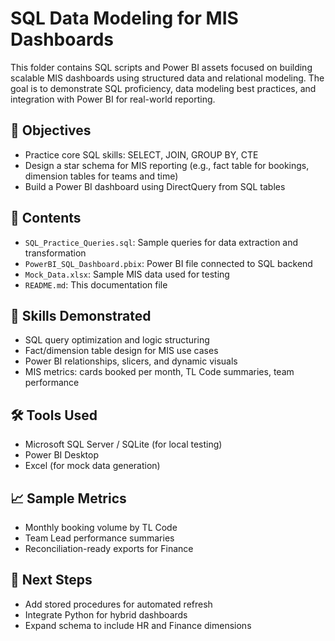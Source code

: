 # SQL Data Modeling for MIS Dashboards

This folder contains SQL scripts and Power BI assets focused on building scalable MIS dashboards using structured data and relational modeling. The goal is to demonstrate SQL proficiency, data modeling best practices, and integration with Power BI for real-world reporting.

## 🎯 Objectives
- Practice core SQL skills: SELECT, JOIN, GROUP BY, CTE
- Design a star schema for MIS reporting (e.g., fact table for bookings, dimension tables for teams and time)
- Build a Power BI dashboard using DirectQuery from SQL tables

## 📂 Contents
- `SQL_Practice_Queries.sql`: Sample queries for data extraction and transformation
- `PowerBI_SQL_Dashboard.pbix`: Power BI file connected to SQL backend
- `Mock_Data.xlsx`: Sample MIS data used for testing
- `README.md`: This documentation file

## 🧠 Skills Demonstrated
- SQL query optimization and logic structuring
- Fact/dimension table design for MIS use cases
- Power BI relationships, slicers, and dynamic visuals
- MIS metrics: cards booked per month, TL Code summaries, team performance

## 🛠️ Tools Used
- Microsoft SQL Server / SQLite (for local testing)
- Power BI Desktop
- Excel (for mock data generation)

## 📈 Sample Metrics
- Monthly booking volume by TL Code
- Team Lead performance summaries
- Reconciliation-ready exports for Finance

## 🚀 Next Steps
- Add stored procedures for automated refresh
- Integrate Python for hybrid dashboards
- Expand schema to include HR and Finance dimensions
